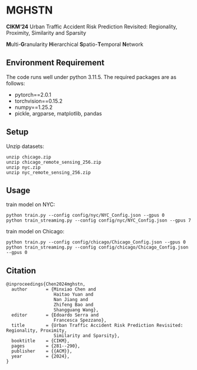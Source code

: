 # MGHSTN

**CIKM‘24** Urban Traffic Accident Risk Prediction Revisited: Regionality, Proximity, Similarity and Sparsity

**M**ulti-**G**ranularity **H**ierarchical **S**patio-**T**emporal **N**etwork

## Environment Requirement

The code runs well under python 3.11.5. The required packages are as follows:

- pytorch==2.0.1
- torchvision==0.15.2
- numpy==1.25.2
- pickle, argparse, matplotlib, pandas

## Setup

Unzip datasets:

```
unzip chicago.zip
unzip chicago_remote_sensing_256.zip
unzip nyc.zip
unzip nyc_remote_sensing_256.zip
```

## Usage

train model on NYC:
```
python train.py --config config/nyc/NYC_Config.json --gpus 0
python train_streaming.py --config config/nyc/NYC_Config.json --gpus 7
```


train model on Chicago:
```
python train.py --config config/chicago/Chicago_Config.json --gpus 0
python train_streaming.py --config config/chicago/Chicago_Config.json --gpus 0
```


## Citation

```
@inproceedings{Chen2024mghstn,
  author       = {Minxiao Chen and
                  Haitao Yuan and
                  Nan Jiang and
                  Zhifeng Bao and
                  Shangguang Wang},
  editor       = {Edoardo Serra and
                  Francesca Spezzano},
  title        = {Urban Traffic Accident Risk Prediction Revisited: Regionality, Proximity,
                  Similarity and Sparsity},
  booktitle    = {CIKM},
  pages        = {281--290},
  publisher    = {{ACM}},
  year         = {2024},
}
```